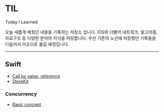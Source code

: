 # TIL
Today I Learned

오늘 새롭게 배웠던 내용을 기록하는 저장소 입니다. iOS와 더불어 네트워크, 알고리즘, 자료구조 등 다양한 분야의 지식을 저장합니다. 우선 기존의 노션에 저장했던 기록들을 다듬어서 이곳으로 옮길 예정입니다.

---
##  Swift
- [Call by value, reference](Swift/call-by-value.md)
- [StoreKit](StoreKit/StoreKit.md)

### Concurrency
- [Basic concept](Swift/Concurrency/Concurrency.md)
